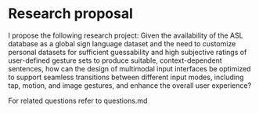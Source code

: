 # Research proposal

I propose the following research project: 
Given the availability of the ASL database as a global sign language dataset and the need to customize personal datasets for sufficient guessability and high subjective ratings of user-defined gesture sets to produce suitable, context-dependent sentences, how can the design of multimodal input interfaces be optimized to support seamless transitions between different input modes, including tap, motion, and image gestures, and enhance the overall user experience?

For related questions refer to questions.md